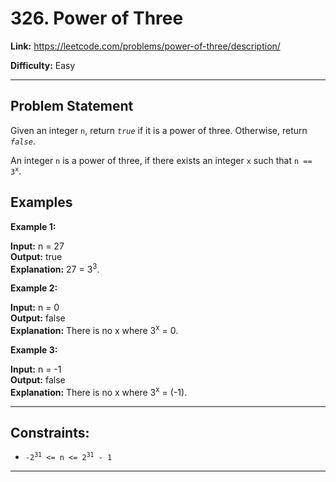 <h1>326. Power of Three</h1>

**Link:** https://leetcode.com/problems/power-of-three/description/

**Difficulty:** Easy

---

## Problem Statement

Given an integer `n`, return _`true`_ if it is a power of three. Otherwise, return _`false`_.

An integer `n` is a power of three, if there exists an integer `x` such that <code>n == 3<sup>x</sup></code>.

## Examples

**Example 1:**

**Input:** n = 27 \
**Output:** true \
**Explanation:** 27 = 3<sup>3</sup>.

**Example 2:**

**Input:** n = 0 \
**Output:** false \
**Explanation:** There is no x where 3<sup>x</sup> = 0.

**Example 3:**

**Input:** n = -1 \
**Output:** false \
**Explanation:** There is no x where 3<sup>x</sup> = (-1).

---

## Constraints:

- <code>-2<sup>31</sup> <= n <= 2<sup>31</sup> - 1</code>

---